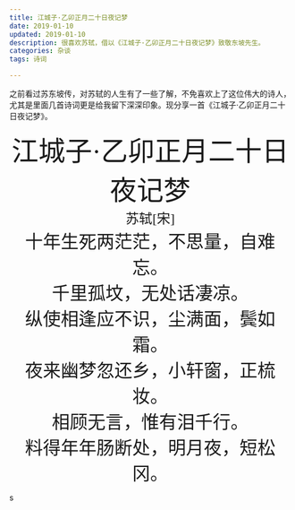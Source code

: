 ```yaml
---
title: 江城子·乙卯正月二十日夜记梦
date: 2019-01-10
updated: 2019-01-10
description: 很喜欢苏轼，借以《江城子·乙卯正月二十日夜记梦》致敬东坡先生。
categories: 杂谈
tags: 诗词

---
```


之前看过苏东坡传，对苏轼的人生有了一些了解，不免喜欢上了这位伟大的诗人，尤其是里面几首诗词更是给我留下深深印象。现分享一首《江城子·乙卯正月二十日夜记梦》。





<center><font size="9" face="隶书">江城子·乙卯正月二十日夜记梦</font></center>

<center><font size="5" face="楷体">苏轼[宋]</font></center>



<center><font size="6" face="华文行楷">十年生死两茫茫，不思量，自难忘。</font></center>

<center><font size="6" face="华文行楷">千里孤坟，无处话凄凉。</font></center>

<center><font size="6" face="华文行楷">纵使相逢应不识，尘满面，鬓如霜。</font></center>

<center><font size="6" face="华文行楷">夜来幽梦忽还乡，小轩窗，正梳妆。</font></center>

<center><font size="6" face="华文行楷">相顾无言，惟有泪千行。</font></center>

<center><font size="6" face="华文行楷">料得年年肠断处，明月夜，短松冈。</font></center>

s